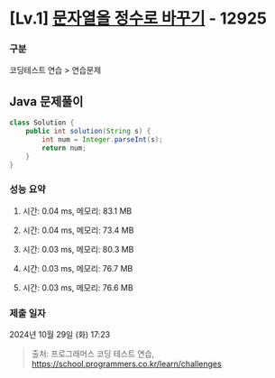 # [Lv.1] [문자열을 정수로 바꾸기](https://school.programmers.co.kr/learn/courses/30/lessons/12925?language=java) - 12925 

### 구분

코딩테스트 연습 > 연습문제

## Java 문제풀이

```java
class Solution {
    public int solution(String s) {
        int num = Integer.parseInt(s);
        return num;
    }
}
```

### 성능 요약

1. 시간: 0.04 ms, 메모리: 83.1 MB

2. 시간: 0.04 ms, 메모리: 73.4 MB
3. 시간: 0.03 ms, 메모리: 80.3 MB
4. 시간: 0.03 ms, 메모리: 76.7 MB
5. 시간: 0.03 ms, 메모리: 76.6 MB

### 제출 일자

2024년 10월 29일 (화) 17:23

> 출처: 프로그래머스 코딩 테스트 연습, https://school.programmers.co.kr/learn/challenges